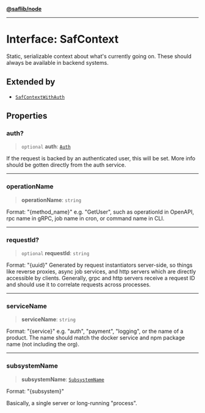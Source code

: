 [**@saflib/node**](../index.md)

***

# Interface: SafContext

Static, serializable context about what's currently going on.
These should always be available in backend systems.

## Extended by

- [`SafContextWithAuth`](SafContextWithAuth.md)

## Properties

### auth?

> `optional` **auth**: [`Auth`](Auth.md)

If the request is backed by an authenticated user, this will be set.
More info should be gotten directly from the auth service.

***

### operationName

> **operationName**: `string`

Format: "{method_name}"
e.g. "GetUser", such as operationId in OpenAPI, rpc name in gRPC, job name in cron, or command name in CLI.

***

### requestId?

> `optional` **requestId**: `string`

Format: "{uuid}"
Generated by request instantiators server-side, so things like reverse proxies, async job services,
and http servers which are directly accessible by clients. Generally, grpc and http servers receive
a request ID and should use it to correlate requests across processes.

***

### serviceName

> **serviceName**: `string`

Format: "{service}"
e.g. "auth", "payment", "logging", or the name of a product.
The name should match the docker service and npm package name (not including the org).

***

### subsystemName

> **subsystemName**: [`SubsystemName`](../type-aliases/SubsystemName.md)

Format: "{subsystem}"

Basically, a single server or long-running "process".
